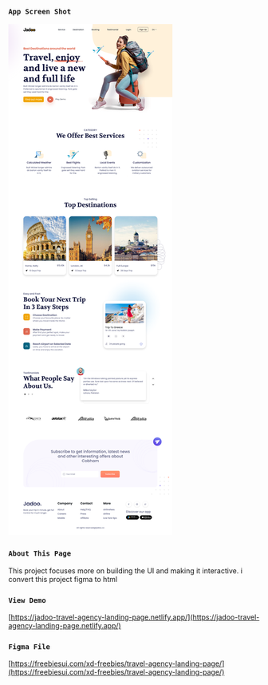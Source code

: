 ### `App Screen Shot`
![Screenshot](./ss.png)

### `About This Page`

This project focuses more on building the UI and making it interactive. i convert this project figma to html 

### `View Demo`

[https://jadoo-travel-agency-landing-page.netlify.app/](https://jadoo-travel-agency-landing-page.netlify.app/)

### `Figma File`

[https://freebiesui.com/xd-freebies/travel-agency-landing-page/](https://freebiesui.com/xd-freebies/travel-agency-landing-page/)
